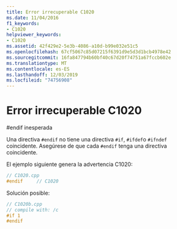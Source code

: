 ```yaml
---
title: Error irrecuperable C1020
ms.date: 11/04/2016
f1_keywords:
- C1020
helpviewer_keywords:
- C1020
ms.assetid: 42f429e2-5e3b-4086-a10d-b99e032e51c5
ms.openlocfilehash: 67cf5067c85d07215f6391d9e5d3d1bcb4978e42
ms.sourcegitcommit: 16fa847794b60bf40c67d20f74751a67fccb602e
ms.translationtype: MT
ms.contentlocale: es-ES
ms.lasthandoff: 12/03/2019
ms.locfileid: "74756908"
---
```

# <a name="fatal-error-c1020"></a>Error irrecuperable C1020

#endif inesperada

Una directiva `#endif` no tiene una directiva `#if`, `#ifdef`o `#ifndef` coincidente. Asegúrese de que cada `#endif` tenga una directiva coincidente.

El ejemplo siguiente genera la advertencia C1020:

```cpp
// C1020.cpp
#endif     // C1020
```

Solución posible:

```cpp
// C1020b.cpp
// compile with: /c
#if 1
#endif
```
